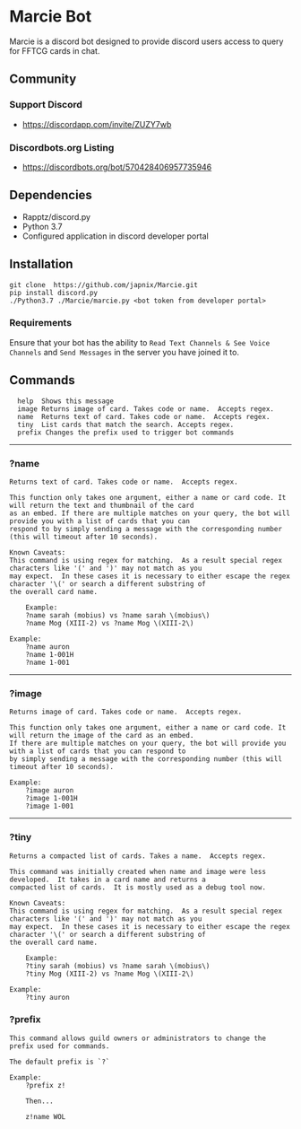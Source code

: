 # Marcie Bot
Marcie is a discord bot designed to provide discord users access to query for FFTCG cards in chat.

## Community
### Support Discord
- https://discordapp.com/invite/ZUZY7wb

### Discordbots.org Listing
- https://discordbots.org/bot/570428406957735946

## Dependencies
- Rapptz/discord.py
- Python 3.7
- Configured application in discord developer portal

## Installation
```
git clone  https://github.com/japnix/Marcie.git
pip install discord.py
./Python3.7 ./Marcie/marcie.py <bot token from developer portal>
```
### Requirements
Ensure that your bot has the ability to `Read Text Channels & See Voice Channels` and `Send Messages` in the server you have joined it to.

## Commands
```
  help  Shows this message
  image Returns image of card. Takes code or name.  Accepts regex.
  name  Returns text of card. Takes code or name.  Accepts regex.
  tiny  List cards that match the search. Accepts regex. 
  prefix Changes the prefix used to trigger bot commands
```
___

### ?name <name>
```
Returns text of card. Takes code or name.  Accepts regex.

This function only takes one argument, either a name or card code. It will return the text and thumbnail of the card
as an embed. If there are multiple matches on your query, the bot will provide you with a list of cards that you can
respond to by simply sending a message with the corresponding number (this will timeout after 10 seconds).

Known Caveats:
This command is using regex for matching.  As a result special regex characters like '(' and ')' may not match as you
may expect.  In these cases it is necessary to either escape the regex character '\(' or search a different substring of
the overall card name.

    Example:
    ?name sarah (mobius) vs ?name sarah \(mobius\)
    ?name Mog (XIII-2) vs ?name Mog \(XIII-2\)

Example:
    ?name auron
    ?name 1-001H
    ?name 1-001
```
___

### ?image <name>
```
Returns image of card. Takes code or name.  Accepts regex.

This function only takes one argument, either a name or card code. It will return the image of the card as an embed.
If there are multiple matches on your query, the bot will provide you with a list of cards that you can respond to
by simply sending a message with the corresponding number (this will timeout after 10 seconds).

Example:
    ?image auron
    ?image 1-001H
    ?image 1-001
```
___

### ?tiny <name>
```
Returns a compacted list of cards. Takes a name.  Accepts regex.

This command was initially created when name and image were less developed.  It takes in a card name and returns a
compacted list of cards.  It is mostly used as a debug tool now.

Known Caveats:
This command is using regex for matching.  As a result special regex characters like '(' and ')' may not match as you
may expect.  In these cases it is necessary to either escape the regex character '\(' or search a different substring of
the overall card name.

    Example:
    ?tiny sarah (mobius) vs ?name sarah \(mobius\)
    ?tiny Mog (XIII-2) vs ?name Mog \(XIII-2\)

Example:
    ?tiny auron
```

### ?prefix <prefix>
```
This command allows guild owners or administrators to change the prefix used for commands.

The default prefix is `?`

Example:
    ?prefix z!

    Then...
    
    z!name WOL
```
